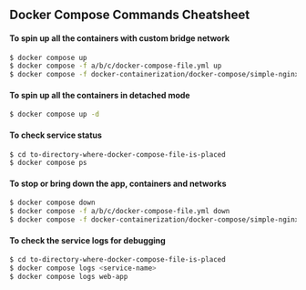 ## Docker Compose Commands Cheatsheet

#### To spin up all the containers with custom bridge network
```bash
$ docker compose up
$ docker compose -f a/b/c/docker-compose-file.yml up
$ docker compose -f docker-containerization/docker-compose/simple-nginx/docker-compose.yml up
```

#### To spin up all the containers in detached mode
```bash
$ docker compose up -d
```

#### To check service status
```bash
$ cd to-directory-where-docker-compose-file-is-placed
$ docker compose ps
```

#### To stop or bring down the app, containers and networks
```bash
$ docker compose down
$ docker compose -f a/b/c/docker-compose-file.yml down
$ docker compose -f docker-containerization/docker-compose/simple-nginx/docker-compose.yml down
```

#### To check the service logs for debugging
```bash
$ cd to-directory-where-docker-compose-file-is-placed
$ docker compose logs <service-name>
$ docker compose logs web-app
```